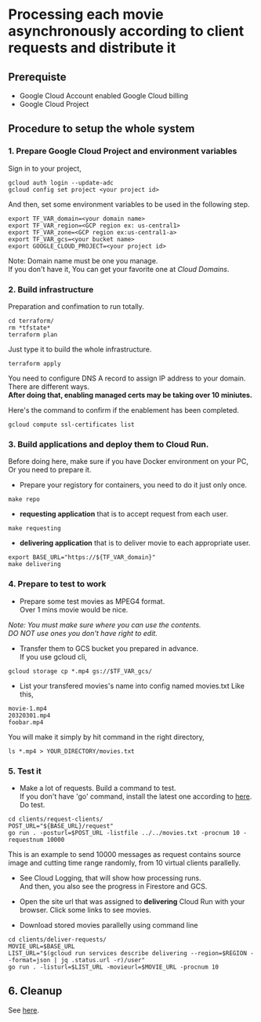 # Processing each movie asynchronously according to client requests and distribute it

## Prerequiste
- Google Cloud Account enabled Google Cloud billing
- Google Cloud Project

## Procedure to setup the whole system
### 1. Prepare Google Cloud Project and environment variables
Sign in to your project,
```
gcloud auth login --update-adc
gcloud config set project <your project id>
```
And then, set some environment variables to be used in the following step.
```
export TF_VAR_domain=<your domain name>
export TF_VAR_region=<GCP region ex: us-central1>
export TF_VAR_zone=<GCP region ex:us-central1-a>
export TF_VAR_gcs=<your bucket name>
export GOOGLE_CLOUD_PROJECT=<your project id>
```
Note: Domain name must be one you manage.  
If you don't have it, You can get your favorite one at *Cloud Domains*.

### 2. Build infrastructure
Preparation and confimation to run totally.
```
cd terraform/
rm *tfstate*
terraform plan
```
Just type it to build the whole infrastructure.
```
terraform apply
```

You need to configure DNS A record to assign IP address to your domain.  
There are different ways.  
**After doing that, enabling managed certs may be taking over 10 miniutes.**

Here's the command to confirm if the enablement has been completed.
```
gcloud compute ssl-certificates list
```


<!--### 3. (*Temporary*) Prepare GCS Proxy
Prepare gcs-proxy to deliver objects that be protected in GCS to external user securely.  
Set environment variables of your bucket name from terraform's one.
```
export GCS_BUCKET=$TF_VAR_gcs
```

Deploy it.
```
git clone https://github.com/shin5ok/gcs-proxy.git
cd gcs-proxy/
export REGION=$TF_VAR_region
bash deploy.sh
```

Set environment variables of url the Cloud Run published for after procedure.
```
export BASE_URL=$(gcloud run services describe gcs-proxy --region=$REGION --format=json | jq .status.url -r)
```
-->

### 3. Build applications and deploy them to Cloud Run.  
Before doing here, make sure if you have Docker environment on your PC, Or you need to prepare it.

- Prepare your registory for containers, you need to do it just only once.
```
make repo
```

- **requesting application** that is to accept request from each user.
```
make requesting
```
- **delivering application** that is to deliver movie to each appropriate user.
```
export BASE_URL="https://${TF_VAR_domain}"
make delivering
```

### 4. Prepare to test to work
- Prepare some test movies as MPEG4 format.  
Over 1 mins movie would be nice.  

*Note: You must make sure where you can use the contents.*  
*DO NOT use ones you don't have right to edit.*

- Transfer them to GCS bucket you prepared in advance.   
If you use gcloud cli,
```
gcloud storage cp *.mp4 gs://$TF_VAR_gcs/
```

- List your transfered movies's name into config named movies.txt
Like this,
```
movie-1.mp4
20320301.mp4
foobar.mp4
```
You will make it simply by hit command in the right directory,
```
ls *.mp4 > YOUR_DIRECTORY/movies.txt
```

###  5. Test it
- Make a lot of requests.
Build a command to test.  
If you don't have 'go' command, install the latest one according to [here](https://go.dev/doc/install).
Do test.
```
cd clients/request-clients/
POST_URL="${BASE_URL}/request"
go run . -posturl=$POST_URL -listfile ../../movies.txt -procnum 10 -requestnum 10000
```
This is an example to send 10000 messages as request contains source image and cutting time range randomly, from 10 virtual clients parallelly.


- See Cloud Logging, that will show how processing runs.  
And then, you also see the progress in Firestore and GCS.

- Open the site url that was assigned to **delivering** Cloud Run with your browser.
Click some links to see movies.  

- Download stored movies parallelly using command line  
```
cd clients/deliver-requests/
MOVIE_URL=$BASE_URL
LIST_URL="$(gcloud run services describe delivering --region=$REGION --format=json | jq .status.url -r)/user"
go run . -listurl=$LIST_URL -movieurl=$MOVIE_URL -procnum 10
```

## 6. Cleanup
See [here](https://cloud.google.com/resource-manager/docs/creating-managing-projects?shutting_down_projects&hl=ja#shutting_down_projects).
